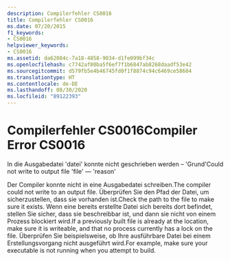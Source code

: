 ```yaml
---
description: Compilerfehler CS0016
title: Compilerfehler CS0016
ms.date: 07/20/2015
f1_keywords:
- CS0016
helpviewer_keywords:
- CS0016
ms.assetid: da62084c-7a18-4858-9034-d1fe099bf34c
ms.openlocfilehash: c7742af80ba5f6ef7f1b6847ab8268daadf53e42
ms.sourcegitcommit: d579fb5e4b46745fd0f1f8874c94c6469ce58604
ms.translationtype: HT
ms.contentlocale: de-DE
ms.lasthandoff: 08/30/2020
ms.locfileid: "89122393"
---
```

# <a name="compiler-error-cs0016"></a><span data-ttu-id="fcf7e-103">Compilerfehler CS0016</span><span class="sxs-lookup"><span data-stu-id="fcf7e-103">Compiler Error CS0016</span></span>

<span data-ttu-id="fcf7e-104">In die Ausgabedatei 'datei' konnte nicht geschrieben werden – 'Grund'</span><span class="sxs-lookup"><span data-stu-id="fcf7e-104">Could not write to output file 'file' — 'reason'</span></span>

 <span data-ttu-id="fcf7e-105">Der Compiler konnte nicht in eine Ausgabedatei schreiben.</span><span class="sxs-lookup"><span data-stu-id="fcf7e-105">The compiler could not write to an output file.</span></span> <span data-ttu-id="fcf7e-106">Überprüfen Sie den Pfad der Datei, um sicherzustellen, dass sie vorhanden ist.</span><span class="sxs-lookup"><span data-stu-id="fcf7e-106">Check the path to the file to make sure it exists.</span></span> <span data-ttu-id="fcf7e-107">Wenn eine bereits erstellte Datei sich bereits dort befindet, stellen Sie sicher, dass sie beschreibbar ist, und dann sie nicht von einem Prozess blockiert wird.</span><span class="sxs-lookup"><span data-stu-id="fcf7e-107">If a previously built file is already at the location, make sure it is writeable, and that no process currently has a lock on the file.</span></span> <span data-ttu-id="fcf7e-108">Überprüfen Sie beispielsweise, ob Ihre ausführbare Datei bei einem Erstellungsvorgang nicht ausgeführt wird.</span><span class="sxs-lookup"><span data-stu-id="fcf7e-108">For example, make sure your executable is not running when you attempt to build.</span></span>

